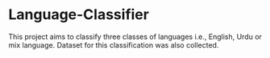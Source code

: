 # Language-Classifier
This project aims to classify three classes of languages i.e., English, Urdu or mix language. Dataset for this classification was also collected.
